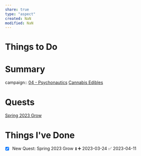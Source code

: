 ```yaml
---
share: true
type: "aspect"
created: NaN 
modified: NaN
---
```

 
# Things to Do


# Summary
campaign:: [04 - Psychonautics](./04%20-%20Psychonautics.md)
[Cannabis Edibles](./Cannabis%20Edibles.md)
# Quests
[Spring 2023 Grow](./Spring%202023%20Grow.md)
# Things I've Done

- [x] New Quest: Spring 2023 Grow ⏫ ➕ 2023-03-24 ✅ 2023-04-11